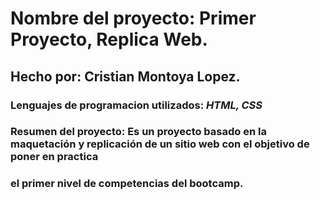 # Nombre del proyecto: Primer Proyecto, Replica Web.
## Hecho por: **Cristian Montoya Lopez.**
### Lenguajes de programacion utilizados: _HTML, CSS_
### Resumen del proyecto: Es un proyecto basado en la maquetación y replicación de un sitio web con el objetivo de poner en practica
### el primer nivel de competencias del bootcamp.